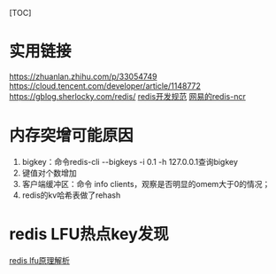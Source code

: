 [TOC]
# 实用链接
https://zhuanlan.zhihu.com/p/33054749
https://cloud.tencent.com/developer/article/1148772
https://gblog.sherlocky.com/redis/
[redis开发规范](https://www.jianshu.com/p/a04be12fe8fc)
[网易的redis-ncr](https://sq.163yun.com/blog/article/183664506190012416)
# 内存突增可能原因
1. bigkey：命令redis-cli --bigkeys -i 0.1 -h 127.0.0.1查询bigkey
2. 键值对个数增加
3. 客户端缓冲区：命令 info clients，观察是否明显的omem大于0的情况；
4. redis的kv哈希表做了rehash

# redis LFU热点key发现
[redis lfu原理解析](https://yq.aliyun.com/articles/278922?utm_content=m_40440)

